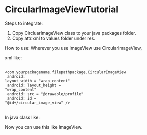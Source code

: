 # CircularImageViewTutorial

Steps to integrate:

1. Copy CircluarImageView class to your java packages folder.
2. Copy attr.xml to values folder under res.

How to use:
Wherever you use ImageView use CircularImageView, 

xml like:
	<br><br>
<code>
&lt;com.yourpackagename.filepathpackage.CircularImageView<br>
android: layout_width = "wrap_content"<br>
android: layout_height = "wrap_content"<br>
android: src = "@drawable/profile"<br>
android: id = "@id+/circular_image_view" /&gt;
</code>
<br><br>

In java class like:

<!-- CircularImageView civProfile = (CircularImageView) findViewById(R.id.circular_image_view); -->


Now you can use this like ImageView.
